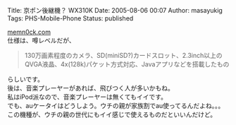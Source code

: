 Title: 京ポン後継機？ WX310K
Date: 2005-08-06 00:07
Author: masayukig
Tags: PHS-Mobile-Phone
Status: published

[memn0ck.com](http://www.memn0ck.com/d/?WX310K)  
仕様は、噂レベルだが、  

> 130万画素程度のカメラ、SD(miniSD?)カードスロット、2.3inch以上のQVGA液晶、4x(128k)パケット方式対応、Javaアプリなどを搭載したもの

らしいです。  
後は、音楽プレーヤーがあれば、飛びつく人が多いかもね。  
私はiPod派なので、音楽プレーヤーは無くてもイイです。  
でも、auケータイはどうしよう。ウチの親が家族割でau使ってるんだよね。。。  
この機種が、ウチの親の世代にもイイ感じで使えるものだといいんだけど。
